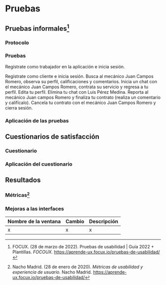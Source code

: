 # Pruebas
## Pruebas informales[^1]
### Protocolo
### Pruebas
Regístrate como trabajador en la aplicación e inicia sesión. 


Regístrate como cliente e inicia sesión.
Busca al mecánico Juan Campos Romero, observa su perfil, calificaciones y comentarios. 
Inicia un chat con el mecánico Juan Campos Romero, contrata su servicio y regresa a tu perfil. 
Edita tu perfil. 
Elimina tu chat con Luis Pérez Medina. 
Reporta al mecánico Juan campos Romero y finaliza tu contrato (realiza un comentario y califícalo). 
Cancela tu contrato con el mecánico Juan Campos Romero y cierra sesión. 



### Aplicación de las pruebas
## Cuestionarios de satisfacción
###  Cuestionario
### Aplicación del cuestionario
## Resultados
### Métricas[^2]
### Mejoras a las interfaces 
| Nombre de la ventana | Cambio | Descripción|
|--|--|--|
| x | x |x|

[^1]: FOCUX. (28 de marzo de 2022). Pruebas de usabilidad | Guía 2022 + Plantillas. *FOCOUX.* https://aprende-ux.focux.io/pruebas-de-usabilidad/
[^2]: Nacho Madrid. (28 de enero de 2020). *Métricas de usabilidad y experiencia de usuario.* Nacho Madrid. https://aprende-ux.focux.io/pruebas-de-usabilidad/
<!--stackedit_data:
eyJoaXN0b3J5IjpbMzA2Nzk5MTEwLDUxNzE3NzA3Miw2NjI1ND
M0OTcsLTc3NTg5NzQ2NCwtNzUzMDE2MzIzLC0xMjk1Mzg2MDM1
LDg4ODQxMzY1Ml19
-->